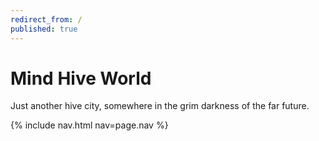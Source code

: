```yaml
---
redirect_from: /
published: true
---
```


# Mind Hive World

Just another hive city, somewhere in the grim darkness of the far future.

{% include nav.html nav=page.nav %}
